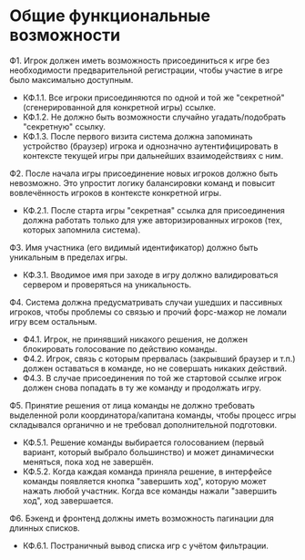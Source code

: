 # Общие функциональные возможности

Ф1. Игрок должен иметь возможность присоединиться к игре без необходимости предварительной регистрации, чтобы участие в игре было максимально доступным.

- КФ.1.1. Все игроки присоединяются по одной и той же "секретной" (сгенерированной для конкретной игры) ссылке.
- КФ.1.2. Не должно быть возможности случайно угадать/подобрать "секретную" ссылку.
- КФ.1.3. После первого визита система должна запоминать устройство (браузер) игрока и однозначно аутентифицировать в контексте текущей игры при дальнейших взаимодействиях с ним.

Ф2. После начала игры присоединение новых игроков должно быть невозможно. Это упростит логику балансировки команд и повысит вовлечённость игроков в контексте конкретной игры.

- КФ.2.1. После старта игры "секретная" ссылка для присоединения должна работать только для уже авторизированных игроков (тех, которых запомнила система).

Ф3. Имя участника (его видимый идентификатор) должно быть уникальным в пределах игры.

- КФ.3.1. Вводимое имя при заходе в игру должно валидироваться сервером и проверяться на уникальность.

Ф4. Система должна предусматривать случаи ушедших и пассивных игроков, чтобы проблемы со связью и прочий форс-мажор не ломали игру всем остальным.

- Ф4.1. Игрок, не принявший никакого решения, не должен блокировать голосование по действию команды.
- Ф4.2. Игрок, связь с которым прервалась (закрывший браузер и т.п.) должен оставаться в команде, но не совершать никаких действий.
- Ф4.3. В случае присоединения по той же стартовой ссылке игрок должен снова попадать в ту же команду и продолжать игру.

Ф5. Принятие решения от лица команды не должно требовать выделенной роли координатора/капитана команды, чтобы процесс игры складывался органично и не требовал дополнительной подготовки.

- КФ.5.1. Решение команды выбирается голосованием (первый вариант, который выбрало большинство) и может динамически меняться, пока ход не завершён.
- КФ.5.2. Когда каждая команда приняла решение, в интерфейсе команды появляется кнопка "завершить ход", которую может нажать любой участник. Когда все команды нажали "завершить ход", ход завершается.

Ф6. Бэкенд и фронтенд должны иметь возможность пагинации для длинных списков.

- КФ.6.1. Постраничный вывод списка игр с учётом фильтрации.
